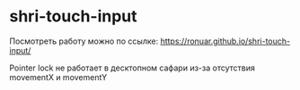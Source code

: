 # shri-touch-input

Посмотреть работу можно по ссылке: https://ronuar.github.io/shri-touch-input/

Pointer lock не работает в десктопном сафари из-за отсутствия movementX и movementY
